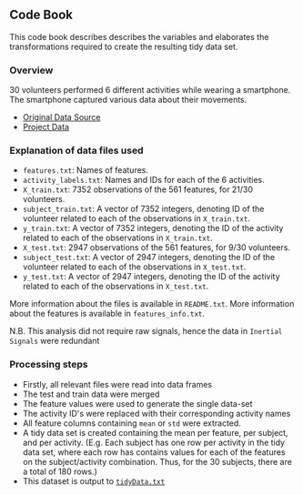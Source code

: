 ## Code Book

This code book describes describes the variables and elaborates the transformations required to create the resulting tidy data set.

### Overview

30 volunteers performed 6 different activities while wearing a smartphone. The smartphone captured various data about their movements.

* [Original Data Source](http://archive.ics.uci.edu/ml/datasets/Human+Activity+Recognition+Using+Smartphones)
* [Project Data](https://d396qusza40orc.cloudfront.net/getdata%2Fprojectfiles%2FUCI%20HAR%20Dataset.zip)

### Explanation of data files used

* `features.txt`: Names of features.
* `activity_labels.txt`: Names and IDs for each of the 6 activities.
* `X_train.txt`: 7352 observations of the 561 features, for 21/30 volunteers.
* `subject_train.txt`: A vector of 7352 integers, denoting ID of the volunteer related to each of the observations in `X_train.txt`.
* `y_train.txt`: A vector of 7352 integers, denoting the ID of the activity related to each of the observations in `X_train.txt`.
* `X_test.txt`: 2947 observations of the 561 features, for 9/30 volunteers.
* `subject_test.txt`: A vector of 2947 integers, denoting the ID of the volunteer related to each of the observations in `X_test.txt`.
* `y_test.txt`: A vector of 2947 integers, denoting the ID of the activity related to each of the observations in `X_test.txt`.

More information about the files is available in `README.txt`. More information about the features is available in `features_info.txt`.

N.B. This analysis did not require raw signals, hence the data in `Inertial Signals` were redundant

### Processing steps

* Firstly, all relevant files were read into data frames
* The test and train data were merged
* The feature values were used to generate the single data-set
* The activity ID's were replaced with their corresponding activity names
* All feature columns containing `mean` or `std` were extracted.
* A tidy data set is created containing the mean per feature, per subject, and per activity. 
(E.g. Each subject has one row per activity in the tidy data set, where each row has contains values for each of the features on the subject/activity combination. Thus, for the 30 subjects, there are a total of 180 rows.)
* This dataset is output to [`tidyData.txt`](tidyData.txt)
